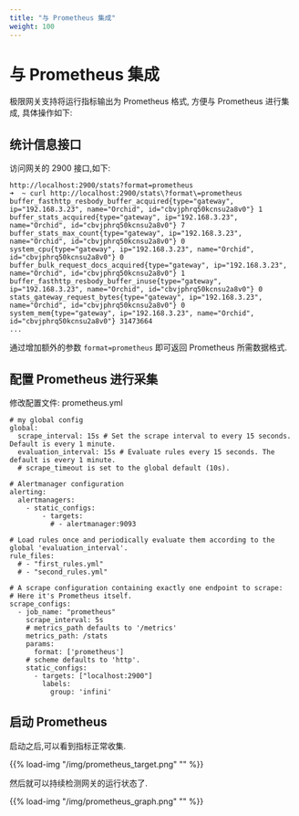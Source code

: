 ```yaml
---
title: "与 Prometheus 集成"
weight: 100
---
```


# 与 Prometheus 集成

极限网关支持将运行指标输出为 Prometheus 格式, 方便与 Prometheus 进行集成, 具体操作如下:

## 统计信息接口

访问网关的 2900 接口,如下:

```
http://localhost:2900/stats?format=prometheus
➜  ~ curl http://localhost:2900/stats\?format\=prometheus
buffer_fasthttp_resbody_buffer_acquired{type="gateway", ip="192.168.3.23", name="Orchid", id="cbvjphrq50kcnsu2a8v0"} 1
buffer_stats_acquired{type="gateway", ip="192.168.3.23", name="Orchid", id="cbvjphrq50kcnsu2a8v0"} 7
buffer_stats_max_count{type="gateway", ip="192.168.3.23", name="Orchid", id="cbvjphrq50kcnsu2a8v0"} 0
system_cpu{type="gateway", ip="192.168.3.23", name="Orchid", id="cbvjphrq50kcnsu2a8v0"} 0
buffer_bulk_request_docs_acquired{type="gateway", ip="192.168.3.23", name="Orchid", id="cbvjphrq50kcnsu2a8v0"} 1
buffer_fasthttp_resbody_buffer_inuse{type="gateway", ip="192.168.3.23", name="Orchid", id="cbvjphrq50kcnsu2a8v0"} 0
stats_gateway_request_bytes{type="gateway", ip="192.168.3.23", name="Orchid", id="cbvjphrq50kcnsu2a8v0"} 0
system_mem{type="gateway", ip="192.168.3.23", name="Orchid", id="cbvjphrq50kcnsu2a8v0"} 31473664
...
```

通过增加额外的参数 `format=prometheus` 即可返回 Prometheus 所需数据格式.

## 配置 Prometheus 进行采集

修改配置文件: prometheus.yml

```
# my global config
global:
  scrape_interval: 15s # Set the scrape interval to every 15 seconds. Default is every 1 minute.
  evaluation_interval: 15s # Evaluate rules every 15 seconds. The default is every 1 minute.
  # scrape_timeout is set to the global default (10s).

# Alertmanager configuration
alerting:
  alertmanagers:
    - static_configs:
        - targets:
          # - alertmanager:9093

# Load rules once and periodically evaluate them according to the global 'evaluation_interval'.
rule_files:
  # - "first_rules.yml"
  # - "second_rules.yml"

# A scrape configuration containing exactly one endpoint to scrape:
# Here it's Prometheus itself.
scrape_configs:
  - job_name: "prometheus"
    scrape_interval: 5s
    # metrics_path defaults to '/metrics'
    metrics_path: /stats
    params:
      format: ['prometheus']
    # scheme defaults to 'http'.
    static_configs:
      - targets: ["localhost:2900"]
        labels:
          group: 'infini'
```

## 启动 Prometheus

启动之后,可以看到指标正常收集.

{{% load-img "/img/prometheus_target.png" "" %}}

然后就可以持续检测网关的运行状态了.

{{% load-img "/img/prometheus_graph.png" "" %}}

